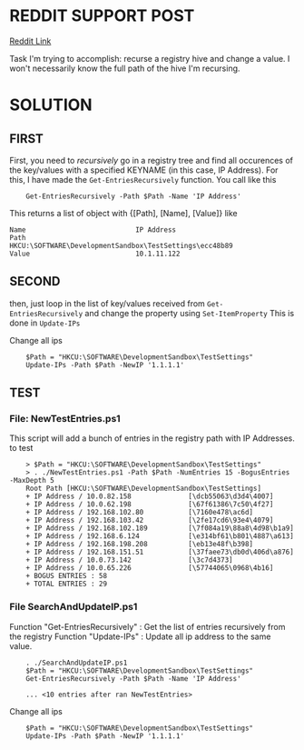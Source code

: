 # REDDIT SUPPORT POST

[Reddit Link](https://www.reddit.com/r/PowerShell/comments/w3s0c2/changing_a_registry_value_dont_know_the_whole/)

Task I'm trying to accomplish: recurse a registry hive and change a value. I won't necessarily know the full path of the hive I'm recursing.


# SOLUTION

## __FIRST__

First, you need to _recursively_ go in a registry tree and find all occurences of the key/values with a specified KEYNAME (in this case, IP Address). For this, I have made the ```Get-EntriesRecursively``` function. You call like this
```
    Get-EntriesRecursively -Path $Path -Name 'IP Address'
```

This returns a list of object with {[Path], [Name], [Value]} like

```
Name                           IP Address
Path                           HKCU:\SOFTWARE\DevelopmentSandbox\TestSettings\ecc48b89
Value                          10.1.11.122
```


## __SECOND__

then, just loop in the list of key/values received from  ```Get-EntriesRecursively``` and change the property using ```Set-ItemProperty``` This is done in ```Update-IPs```

Change all ips
```
    $Path = "HKCU:\SOFTWARE\DevelopmentSandbox\TestSettings"
    Update-IPs -Path $Path -NewIP '1.1.1.1'
```

## __TEST__

### File: NewTestEntries.ps1

This script will add a bunch of entries in the registry path with IP Addresses. to test

```
    > $Path = "HKCU:\SOFTWARE\DevelopmentSandbox\TestSettings"
    > . ./NewTestEntries.ps1 -Path $Path -NumEntries 15 -BogusEntries -MaxDepth 5
	Root Path [HKCU:\SOFTWARE\DevelopmentSandbox\TestSettings]
	+ IP Address / 10.0.82.158              [\dcb55063\d3d4\4007]
	+ IP Address / 10.0.62.198              [\67f61386\7c50\4f27]
	+ IP Address / 192.168.102.80           [\7160e478\ac6d]
	+ IP Address / 192.168.103.42           [\2fe17cd6\93e4\4079]
	+ IP Address / 192.168.102.189          [\7f084a19\88a8\4d98\b1a9]
	+ IP Address / 192.168.6.124            [\e314bf61\b801\4887\a613]
	+ IP Address / 192.168.198.208          [\eb13e48f\b398]
	+ IP Address / 192.168.151.51           [\37faee73\db0d\406d\a876]
	+ IP Address / 10.0.73.142              [\3c7d4373]
	+ IP Address / 10.0.65.226              [\57744065\0968\4b16]
	+ BOGUS ENTRIES : 58
	+ TOTAL ENTRIES : 29
```


### File SearchAndUpdateIP.ps1

Function "Get-EntriesRecursively" : Get the list of entries recursively from the registry
Function "Update-IPs" : Update all ip address to the same value.


```
    . ./SearchAndUpdateIP.ps1
    $Path = "HKCU:\SOFTWARE\DevelopmentSandbox\TestSettings"
    Get-EntriesRecursively -Path $Path -Name 'IP Address'

    ... <10 entries after ran NewTestEntries>
```

Change all ips
```
    $Path = "HKCU:\SOFTWARE\DevelopmentSandbox\TestSettings"
    Update-IPs -Path $Path -NewIP '1.1.1.1'
```